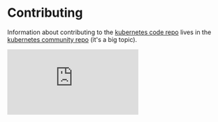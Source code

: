 # Contributing

Information about contributing to the
[kubernetes code repo](README.md) lives in the
[kubernetes community repo](https://github.com/kubernetes/community)
(it's a big topic).


[![Analytics](https://kubernetes-site.appspot.com/UA-36037335-10/GitHub/CONTRIBUTING.md?pixel)]()
